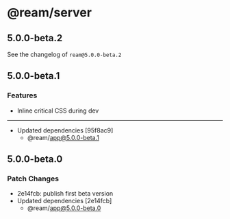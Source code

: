 # @ream/server

## 5.0.0-beta.2

See the changelog of `ream@5.0.0-beta.2`

## 5.0.0-beta.1

### Features

- Inline critical CSS during dev

---

- Updated dependencies [95f8ac9]
  - @ream/app@5.0.0-beta.1

## 5.0.0-beta.0

### Patch Changes

- 2e14fcb: publish first beta version
- Updated dependencies [2e14fcb]
  - @ream/app@5.0.0-beta.0
